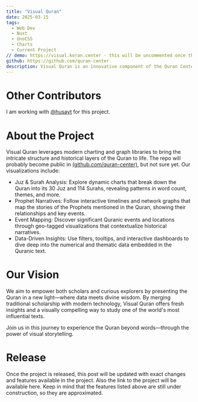 ```yaml
---
title: "Visual Quran"
date: 2025-03-15
tags:
  - Web Dev
  - Nuxt
  - UnoCSS
  - Charts
  - Current Project
// demo: https://visual.koran.center - this will be uncommented once the demo is ready.
github: https://github.com/quran-center
description: Visual Quran is an innovative component of the Quran Center initiative, that will be available at visual.koran.center when it is released. It transforms the rich textual heritage of the Holy Quran into engaging, interactive visualizations.
---
```


# Other Contributors

I am working with <a class="account" target="new" href="https://github.com/husayt">@husayt</a> for this project.

# About the Project

Visual Quran leverages modern charting and graph libraries to bring the intricate structure and historical layers of the Quran to life. The repo will probably become public in  <a target="new" href="https://github.com/quran-center"><u>(github.com/quran-center)</u></a>, but not sure yet. Our visualizations include:

- Juz & Surah Analysis: Explore dynamic charts that break down the Quran into its 30 Juz and 114 Surahs, revealing patterns in word count, themes, and more.
- Prophet Narratives: Follow interactive timelines and network graphs that map the stories of the Prophets mentioned in the Quran, showing their relationships and key events.
- Event Mapping: Discover significant Quranic events and locations through geo-tagged visualizations that contextualize historical narratives.
- Data-Driven Insights: Use filters, tooltips, and interactive dashboards to dive deep into the numerical and thematic data embedded in the Quranic text.

# Our Vision

We aim to empower both scholars and curious explorers by presenting the Quran in a new light—where data meets divine wisdom. By merging traditional scholarship with modern technology, Visual Quran offers fresh insights and a visually compelling way to study one of the world's most influential texts.

Join us in this journey to experience the Quran beyond words—through the power of visual storytelling.

# Release

Once the project is released, this post will be updated with exact changes and features available in the project. Also the link to the project will be available here. Keep in mind that the features listed above are still under construction, so they are approximated.
